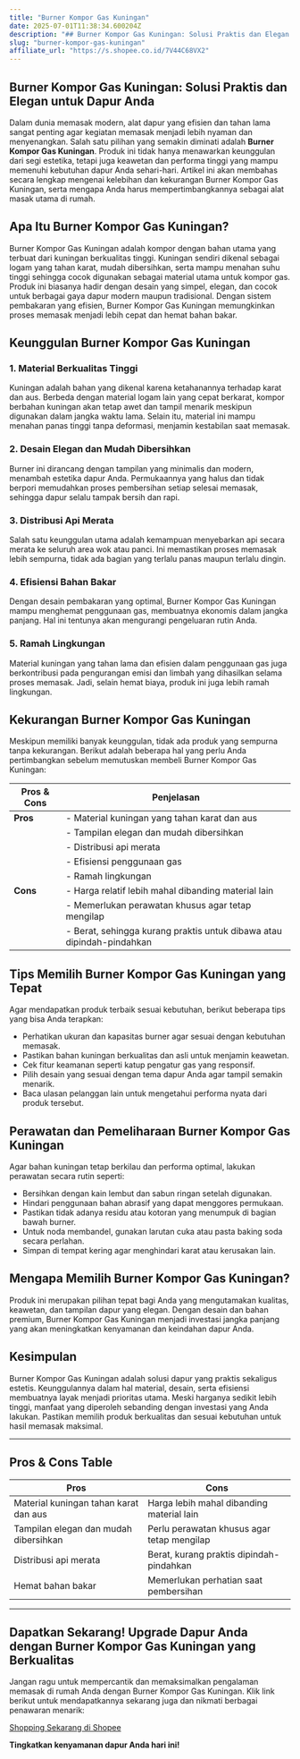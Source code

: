 ```yaml
---
title: "Burner Kompor Gas Kuningan"
date: 2025-07-01T11:38:34.600204Z
description: "## Burner Kompor Gas Kuningan: Solusi Praktis dan Elegan untuk Dapur Anda..."
slug: "burner-kompor-gas-kuningan"
affiliate_url: "https://s.shopee.co.id/7V44C68VX2"
---
```

## Burner Kompor Gas Kuningan: Solusi Praktis dan Elegan untuk Dapur Anda

Dalam dunia memasak modern, alat dapur yang efisien dan tahan lama sangat penting agar kegiatan memasak menjadi lebih nyaman dan menyenangkan. Salah satu pilihan yang semakin diminati adalah **Burner Kompor Gas Kuningan**. Produk ini tidak hanya menawarkan keunggulan dari segi estetika, tetapi juga keawetan dan performa tinggi yang mampu memenuhi kebutuhan dapur Anda sehari-hari. Artikel ini akan membahas secara lengkap mengenai kelebihan dan kekurangan Burner Kompor Gas Kuningan, serta mengapa Anda harus mempertimbangkannya sebagai alat masak utama di rumah.

## Apa Itu Burner Kompor Gas Kuningan?

Burner Kompor Gas Kuningan adalah kompor dengan bahan utama yang terbuat dari kuningan berkualitas tinggi. Kuningan sendiri dikenal sebagai logam yang tahan karat, mudah dibersihkan, serta mampu menahan suhu tinggi sehingga cocok digunakan sebagai material utama untuk kompor gas. Produk ini biasanya hadir dengan desain yang simpel, elegan, dan cocok untuk berbagai gaya dapur modern maupun tradisional. Dengan sistem pembakaran yang efisien, Burner Kompor Gas Kuningan memungkinkan proses memasak menjadi lebih cepat dan hemat bahan bakar.

## Keunggulan Burner Kompor Gas Kuningan

### 1. Material Berkualitas Tinggi

Kuningan adalah bahan yang dikenal karena ketahanannya terhadap karat dan aus. Berbeda dengan material logam lain yang cepat berkarat, kompor berbahan kuningan akan tetap awet dan tampil menarik meskipun digunakan dalam jangka waktu lama. Selain itu, material ini mampu menahan panas tinggi tanpa deformasi, menjamin kestabilan saat memasak.

### 2. Desain Elegan dan Mudah Dibersihkan

Burner ini dirancang dengan tampilan yang minimalis dan modern, menambah estetika dapur Anda. Permukaannya yang halus dan tidak berpori memudahkan proses pembersihan setiap selesai memasak, sehingga dapur selalu tampak bersih dan rapi.

### 3. Distribusi Api Merata

Salah satu keunggulan utama adalah kemampuan menyebarkan api secara merata ke seluruh area wok atau panci. Ini memastikan proses memasak lebih sempurna, tidak ada bagian yang terlalu panas maupun terlalu dingin.

### 4. Efisiensi Bahan Bakar

Dengan desain pembakaran yang optimal, Burner Kompor Gas Kuningan mampu menghemat penggunaan gas, membuatnya ekonomis dalam jangka panjang. Hal ini tentunya akan mengurangi pengeluaran rutin Anda.

### 5. Ramah Lingkungan

Material kuningan yang tahan lama dan efisien dalam penggunaan gas juga berkontribusi pada pengurangan emisi dan limbah yang dihasilkan selama proses memasak. Jadi, selain hemat biaya, produk ini juga lebih ramah lingkungan.

## Kekurangan Burner Kompor Gas Kuningan

Meskipun memiliki banyak keunggulan, tidak ada produk yang sempurna tanpa kekurangan. Berikut adalah beberapa hal yang perlu Anda pertimbangkan sebelum memutuskan membeli Burner Kompor Gas Kuningan:

| Pros & Cons | Penjelasan                                         |
|--------------|---------------------------------------------------|
| **Pros**   | - Material kuningan yang tahan karat dan aus      |
|              | - Tampilan elegan dan mudah dibersihkan          |
|              | - Distribusi api merata                            |
|              | - Efisiensi penggunaan gas                        |
|              | - Ramah lingkungan                                |
| **Cons**   | - Harga relatif lebih mahal dibanding material lain |
|              | - Memerlukan perawatan khusus agar tetap mengilap |
|              | - Berat, sehingga kurang praktis untuk dibawa atau dipindah-pindahkan |

## Tips Memilih Burner Kompor Gas Kuningan yang Tepat

Agar mendapatkan produk terbaik sesuai kebutuhan, berikut beberapa tips yang bisa Anda terapkan:

- Perhatikan ukuran dan kapasitas burner agar sesuai dengan kebutuhan memasak.
- Pastikan bahan kuningan berkualitas dan asli untuk menjamin keawetan.
- Cek fitur keamanan seperti katup pengatur gas yang responsif.
- Pilih desain yang sesuai dengan tema dapur Anda agar tampil semakin menarik.
- Baca ulasan pelanggan lain untuk mengetahui performa nyata dari produk tersebut.

## Perawatan dan Pemeliharaan Burner Kompor Gas Kuningan

Agar bahan kuningan tetap berkilau dan performa optimal, lakukan perawatan secara rutin seperti:

- Bersihkan dengan kain lembut dan sabun ringan setelah digunakan.
- Hindari penggunaan bahan abrasif yang dapat menggores permukaan.
- Pastikan tidak adanya residu atau kotoran yang menumpuk di bagian bawah burner.
- Untuk noda membandel, gunakan larutan cuka atau pasta baking soda secara perlahan.
- Simpan di tempat kering agar menghindari karat atau kerusakan lain.

## Mengapa Memilih Burner Kompor Gas Kuningan?

Produk ini merupakan pilihan tepat bagi Anda yang mengutamakan kualitas, keawetan, dan tampilan dapur yang elegan. Dengan desain dan bahan premium, Burner Kompor Gas Kuningan menjadi investasi jangka panjang yang akan meningkatkan kenyamanan dan keindahan dapur Anda.

## Kesimpulan

Burner Kompor Gas Kuningan adalah solusi dapur yang praktis sekaligus estetis. Keunggulannya dalam hal material, desain, serta efisiensi membuatnya layak menjadi prioritas utama. Meski harganya sedikit lebih tinggi, manfaat yang diperoleh sebanding dengan investasi yang Anda lakukan. Pastikan memilih produk berkualitas dan sesuai kebutuhan untuk hasil memasak maksimal.

---

## Pros & Cons Table

| Pros | Cons |
|------|-------|
| Material kuningan tahan karat dan aus | Harga lebih mahal dibanding material lain |
| Tampilan elegan dan mudah dibersihkan | Perlu perawatan khusus agar tetap mengilap |
| Distribusi api merata | Berat, kurang praktis dipindah-pindahkan |
| Hemat bahan bakar | Memerlukan perhatian saat pembersihan |

---

## Dapatkan Sekarang!  Upgrade Dapur Anda dengan Burner Kompor Gas Kuningan yang Berkualitas

Jangan ragu untuk mempercantik dan memaksimalkan pengalaman memasak di rumah Anda dengan Burner Kompor Gas Kuningan. Klik link berikut untuk mendapatkannya sekarang juga dan nikmati berbagai penawaran menarik:

[Shopping Sekarang di Shopee](https://s.shopee.co.id/7V44C68VX2)

**Tingkatkan kenyamanan dapur Anda hari ini!**